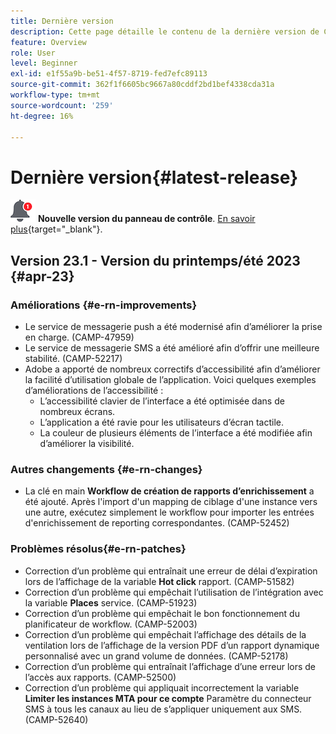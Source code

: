 ```yaml
---
title: Dernière version
description: Cette page détaille le contenu de la dernière version de Campaign Standard
feature: Overview
role: User
level: Beginner
exl-id: e1f55a9b-be51-4f57-8719-fed7efc89113
source-git-commit: 362f1f6605bc9667a80cddf2bd1bef4338cda31a
workflow-type: tm+mt
source-wordcount: '259'
ht-degree: 16%

---
```



# Dernière version{#latest-release}

![Panneau de contrôle](assets/do-not-localize/cp-icon.png) **Nouvelle version du panneau de contrôle**. [En savoir plus](https://experienceleague.adobe.com/docs/control-panel/using/release-notes.html?lang=fr){target="_blank"}.

## Version 23.1 - Version du printemps/été 2023 {#apr-23}

### Améliorations {#e-rn-improvements}

* Le service de messagerie push a été modernisé afin d’améliorer la prise en charge. (CAMP-47959)
* Le service de messagerie SMS a été amélioré afin d’offrir une meilleure stabilité. (CAMP-52217)
* Adobe a apporté de nombreux correctifs d’accessibilité afin d’améliorer la facilité d’utilisation globale de l’application. Voici quelques exemples d’améliorations de l’accessibilité :
   * L’accessibilité clavier de l’interface a été optimisée dans de nombreux écrans.
   * L’application a été ravie pour les utilisateurs d’écran tactile.
   * La couleur de plusieurs éléments de l’interface a été modifiée afin d’améliorer la visibilité.

### Autres changements  {#e-rn-changes}

* La clé en main **Workflow de création de rapports d’enrichissement** a été ajouté. Après l&#39;import d&#39;un mapping de ciblage d&#39;une instance vers une autre, exécutez simplement le workflow pour importer les entrées d&#39;enrichissement de reporting correspondantes. (CAMP-52452)

### Problèmes résolus{#e-rn-patches}

* Correction d’un problème qui entraînait une erreur de délai d’expiration lors de l’affichage de la variable **Hot click** rapport. (CAMP-51582)
* Correction d’un problème qui empêchait l’utilisation de l’intégration avec la variable **Places** service. (CAMP-51923)
* Correction d’un problème qui empêchait le bon fonctionnement du planificateur de workflow. (CAMP-52003)
* Correction d’un problème qui empêchait l’affichage des détails de la ventilation lors de l’affichage de la version PDF d’un rapport dynamique personnalisé avec un grand volume de données. (CAMP-52178)
* Correction d’un problème qui entraînait l’affichage d’une erreur lors de l’accès aux rapports. (CAMP-52500)
* Correction d’un problème qui appliquait incorrectement la variable **Limiter les instances MTA pour ce compte** Paramètre du connecteur SMS à tous les canaux au lieu de s’appliquer uniquement aux SMS. (CAMP-52640)
